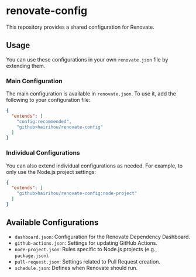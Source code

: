 # renovate-config

This repository provides a shared configuration for Renovate.

## Usage

You can use these configurations in your own `renovate.json` file by extending them.

### Main Configuration

The main configuration is available in `renovate.json`. To use it, add the following to your configuration file:

```json
{
  "extends": [
    "config:recommended",
    "github>hairihou/renovate-config"
  ]
}
```

### Individual Configurations

You can also extend individual configurations as needed. For example, to only use the Node.js project settings:

```json
{
  "extends": [
    "github>hairihou/renovate-config:node-project"
  ]
}
```

## Available Configurations

- `dashboard.json`: Configuration for the Renovate Dependency Dashboard.
- `github-actions.json`: Settings for updating GitHub Actions.
- `node-project.json`: Rules specific to Node.js projects (e.g., `package.json`).
- `pull-request.json`: Settings related to Pull Request creation.
- `schedule.json`: Defines when Renovate should run.
